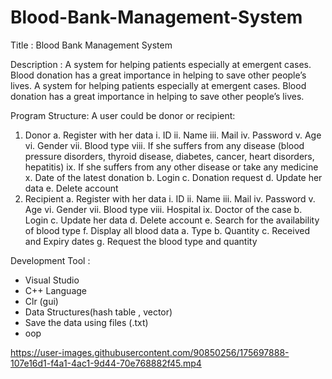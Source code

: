 # Blood-Bank-Management-System

Title : 
Blood Bank Management System


Description :
A system for helping patients especially at emergent cases. Blood donation has a great
importance in helping to save other people’s lives.
A system for helping patients especially at emergent cases. Blood donation has a great
importance in helping to save other people’s lives.


Program Structure:
A user could be donor or recipient:
1. Donor
    a. Register with her data
        i. ID
        ii. Name
        iii. Mail
        iv. Password
        v. Age
        vi. Gender
        vii. Blood type
        viii. If she suffers from any disease (blood pressure disorders, thyroid
        disease, diabetes, cancer, heart disorders, hepatitis)
        ix. If she suffers from any other disease or take any medicine
        x. Date of the latest donation
    b. Login
    c. Donation request
    d. Update her data
    e. Delete account
2. Recipient
    a. Register with her data
        i. ID
        ii. Name
        iii. Mail
        iv. Password
        v. Age
        vi. Gender
        vii. Blood type
        viii. Hospital
        ix. Doctor of the case
    b. Login
    c. Update her data
    d. Delete account
    e. Search for the availability of blood type
    f. Display all blood data
    a. Type
    b. Quantity
    c. Received and Expiry dates
    g. Request the blood type and quantity 


Development Tool :
- Visual Studio 
- C++ Language
- Clr (gui)
- Data Structures(hash table , vector)
- Save the data using files (.txt)
- oop


https://user-images.githubusercontent.com/90850256/175697888-107e16d1-f4a1-4ac1-9d44-70e768882f45.mp4

